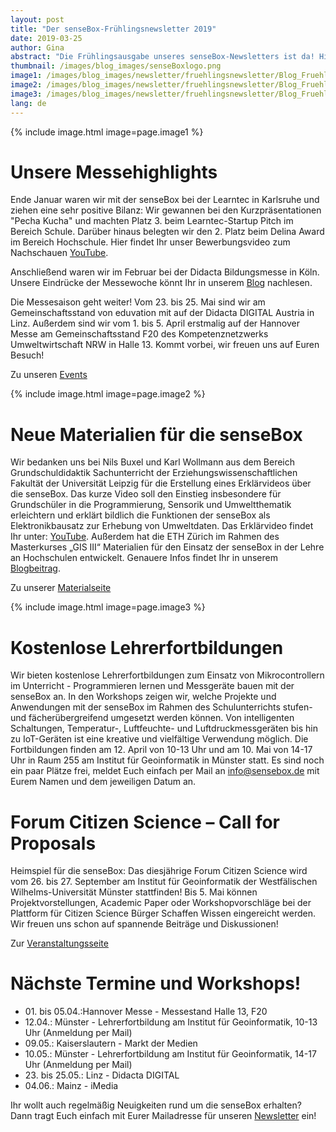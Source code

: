 ```yaml
---
layout: post
title: "Der senseBox-Frühlingsnewsletter 2019"
date: 2019-03-25
author: Gina
abstract: "Die Frühlingsausgabe unseres senseBox-Newsletters ist da! Hier erfahrt Ihr, was es Neues von der senseBox gibt."
thumbnail: /images/blog_images/senseBoxlogo.png
image1: /images/blog_images/newsletter/fruehlingsnewsletter/Blog_Fruehlingsnewsletter1.jpg
image2: /images/blog_images/newsletter/fruehlingsnewsletter/Blog_Fruehlingsnewsletter2.png
image3: /images/blog_images/newsletter/fruehlingsnewsletter/Blog_Fruehlingsnewsletter3.jpg
lang: de
---
```


{% include image.html image=page.image1 %}

Unsere Messehighlights
============
Ende Januar waren wir mit der senseBox bei der Learntec in Karlsruhe und ziehen eine sehr positive Bilanz: Wir gewannen bei den Kurzpräsentationen "Pecha Kucha" und machten Platz 3. beim Learntec-Startup Pitch im Bereich Schule. Darüber hinaus belegten wir den 2. Platz beim Delina Award im Bereich Hochschule. Hier findet Ihr unser Bewerbungsvideo zum Nachschauen [YouTube](https://www.youtube.com/watch?v=98bHBH4WApI).

Anschließend waren wir im Februar bei der Didacta Bildungsmesse in Köln. Unsere Eindrücke der Messewoche könnt Ihr in unserem [Blog](https://sensebox.de/blog/2019-02-26-Didacta19) nachlesen.

Die Messesaison geht weiter! Vom 23. bis 25. Mai sind wir am Gemeinschaftsstand von eduvation mit auf der Didacta DIGITAL Austria in Linz. Außerdem sind wir vom 1. bis 5. April erstmalig auf der Hannover Messe am Gemeinschaftsstand F20 des Kompetenznetzwerks Umweltwirtschaft NRW in Halle 13. Kommt vorbei, wir freuen uns auf Euren Besuch!

Zu unseren [Events](https://sensebox.de/#newsletter)

{% include image.html image=page.image2 %}

Neue Materialien für die senseBox
============
Wir bedanken uns bei Nils Buxel und Karl Wollmann aus dem Bereich Grundschuldidaktik Sachunterricht der Erziehungswissenschaftlichen Fakultät der Universität Leipzig für die Erstellung eines Erklärvideos über die senseBox. Das kurze Video soll den Einstieg insbesondere für Grundschüler in die Programmierung, Sensorik und Umweltthematik erleichtern und erklärt bildlich die Funktionen der senseBox als Elektronikbausatz zur Erhebung von Umweltdaten. Das Erklärvideo findet Ihr unter: [YouTube](https://www.youtube.com/watch?v=sf3RzXq6iVo&t=1s). Außerdem hat die ETH Zürich im Rahmen des Masterkurses „GIS III“ Materialien für den Einsatz der senseBox in der Lehre an Hochschulen entwickelt. Genauere Infos findet Ihr in unserem [Blogbeitrag](https://sensebox.de/blog/2019-01-19-senseBox_Hochschule). 

Zu unserer [Materialseite](https://sensebox.de/de/material)

{% include image.html image=page.image3 %}

Kostenlose Lehrerfortbildungen
============
Wir bieten kostenlose Lehrerfortbildungen zum Einsatz von Mikrocontrollern im Unterricht - Programmieren lernen und Messgeräte bauen mit der senseBox an. In den Workshops zeigen wir, welche Projekte und Anwendungen mit der senseBox im Rahmen des Schulunterrichts stufen- und fächerübergreifend umgesetzt werden können. Von intelligenten Schaltungen, Temperatur-, Luftfeuchte- und Luftdruckmessgeräten bis hin zu IoT-Geräten ist eine kreative und vielfältige Verwendung möglich. Die Fortbildungen finden am 12. April von 10-13 Uhr und am 10. Mai von 14-17 Uhr in Raum 255 am Institut für Geoinformatik in Münster statt. Es sind noch ein paar Plätze frei, meldet Euch einfach per Mail an info@sensebox.de mit Eurem Namen und dem jeweiligen Datum an.

Forum Citizen Science – Call for Proposals
============
Heimspiel für die senseBox: Das diesjährige Forum Citizen Science wird vom 26. bis 27. September am Institut für Geoinformatik der Westfälischen Wilhelms-Universität Münster stattfinden! Bis 5. Mai können Projektvorstellungen, Academic Paper oder Workshopvorschläge bei der Plattform für Citizen Science Bürger Schaffen Wissen eingereicht werden. Wir freuen uns schon auf spannende Beiträge und Diskussionen!  

Zur [Veranstaltungsseite](https://www.buergerschaffenwissen.de/citizen-science/veranstaltungen/forum-citizen-science-2019/call?fbclid=IwAR1PTh9__dsj9M2NmhAMA6xixR_HP6rLCJJuZeTruFkmzc3HxemLn5sxFnY)

Nächste Termine und Workshops!
============

* 01\. bis 05.04.:Hannover Messe - Messestand Halle 13, F20
* 12.04.: Münster - Lehrerfortbildung am Institut für Geoinformatik, 10-13 Uhr (Anmeldung per Mail)
* 09.05.: Kaiserslautern - Markt der Medien 
* 10.05.: Münster - Lehrerfortbildung am Institut für Geoinformatik, 14-17 Uhr (Anmeldung per Mail)
* 23\. bis 25.05.: Linz - Didacta DIGITAL
* 04.06.: Mainz - iMedia

Ihr wollt auch regelmäßig Neuigkeiten rund um die senseBox erhalten? Dann tragt Euch einfach mit Eurer Mailadresse für unseren [Newsletter](https://sensebox.de/#newsletter) ein!

